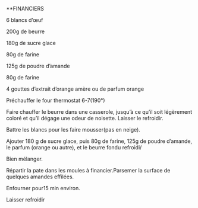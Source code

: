 
**FINANCIERS

6 blancs d’œuf

200g de beurre

180g de sucre glace

80g de farine

125g de poudre d’amande

80g de farine

4 gouttes d’extrait d’orange amère ou de parfum orange

Préchauffer le four thermostat 6-7(190°)

Faire chauffer le beurre dans une casserole, jusqu’à ce qu’il soit légèrement coloré et qu’il dégage une odeur de noisette. Laisser le refroidir.

Battre les blancs pour les faire mousser(pas en neige).

Ajouter 180 g de sucre glace, puis 80g de farine, 125g de poudre d’amande, le parfum (orange ou autre), et le beurre fondu refroidi/

Bien mélanger.

Répartir la pate dans les moules à financier.Parsemer la surface de quelques amandes effilées.

Enfourner pour15 min environ.

Laisser refroidir
